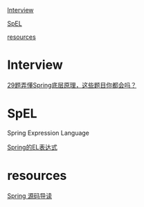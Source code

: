 [Interview](#interview)

[SpEL](#spel)

[resources](#resources)

# Interview

[29题弄懂Spring底层原理，这些题目你都会吗？](https://mp.weixin.qq.com/s/LDglUrsocEkH8NwBjDXkPA)<br>

# SpEL

Spring Expression Language

[Spring的EL表达式](https://blog.csdn.net/keda8997110/article/details/52767087)<br>

# resources

[Spring 源码导读](https://mp.weixin.qq.com/s/-Ce5T6LIzFe-TLTxmjYuSQ)<br>
